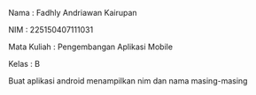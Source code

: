 Nama : Fadhly Andriawan Kairupan

NIM : 225150407111031

Mata Kuliah : Pengembangan Aplikasi Mobile

Kelas : B

Buat aplikasi android menampilkan nim dan nama masing-masing
